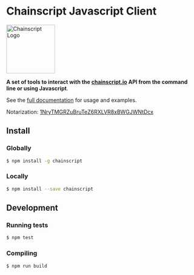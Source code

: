 # Chainscript Javascript Client

<img src="http://chainscript.io/assets/images/chainscript-512.png" width="128" height="auto" title="Chainscript Logo">

**A set of tools to interact with the [chainscript.io](http://chainscript.io) API
from the command line or using Javascript**.

See the [full documentation](http://chainscript.github.io/chainscript-js) for usage and examples.

Notarization: [1NryTMGRZuBruTeZ6RXLVR8xBWGJWNtDcx](chainscript.json)

## Install

### Globally

```bash
$ npm install -g chainscript
```

### Locally

```bash
$ npm install --save chainscript
```

## Development

### Running tests

```bash
$ npm test
```

### Compiling

```bash
$ npm run build
```
